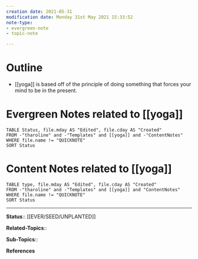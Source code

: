 ```yaml
---
creation date: 2021-05-31
modification date: Monday 31st May 2021 15:33:52
note-type: 
- evergreen-note
- topic-note

---
```


# Outline
- [[yoga]] is based off of the principle of doing something that forces your mind to be in the present.

# Evergreen Notes related to [[yoga]]
```dataview
TABLE Status, file.mday AS "Edited", file.cday AS "Created"
FROM -"tharoline" and -"Templates" and [[yoga]] and -"ContentNotes"
WHERE file.name != "QUICKNOTE"
SORT Status
```
# Content Notes related to [[yoga]]
```dataview
TABLE type, file.mday AS "Edited", file.cday AS "Created"
FROM -"tharoline" and -"Templates" and [[yoga]] and "ContentNotes"
WHERE file.name != "QUICKNOTE"
SORT Status
```

---

**Status**:: [[EVER/SEED/UNPLANTED]] 

**Related-Topics**:: 
	
**Sub-Topics**::
	
**References**